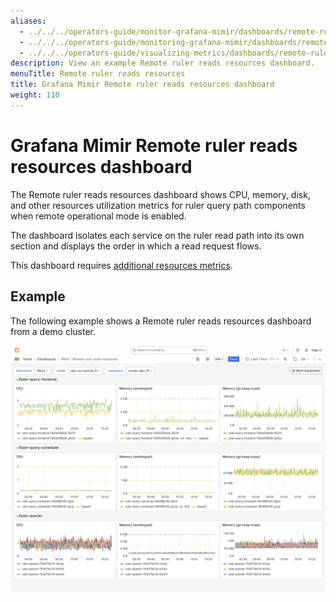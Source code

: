 ```yaml
---
aliases:
  - ../../../operators-guide/monitor-grafana-mimir/dashboards/remote-ruler-reads-resources/
  - ../../../operators-guide/monitoring-grafana-mimir/dashboards/remote-ruler-reads-resources/
  - ../../../operators-guide/visualizing-metrics/dashboards/remote-ruler-reads-resources/
description: View an example Remote ruler reads resources dashboard.
menuTitle: Remote ruler reads resources
title: Grafana Mimir Remote ruler reads resources dashboard
weight: 110
---
```


# Grafana Mimir Remote ruler reads resources dashboard

The Remote ruler reads resources dashboard shows CPU, memory, disk, and other resources utilization metrics for ruler query path components when remote operational mode is enabled.

The dashboard isolates each service on the ruler read path into its own section and displays the order in which a read request flows.

This dashboard requires [additional resources metrics](../../requirements/#additional-resources-metrics).

## Example

The following example shows a Remote ruler reads resources dashboard from a demo cluster.

![Grafana Mimir Remote ruler reads resources dashboard](mimir-remote-ruler-reads-resources.png)

